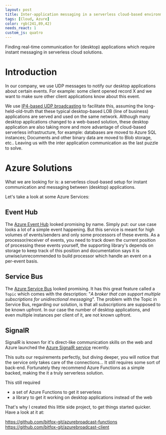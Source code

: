 ```yaml
---
layout: post
title: Inter-application messaging in a serverless cloud-based environment.
tags: [Cloud, Azure]
color: rgb(241,89,42)
needs_react: 1
custom_js: quatro
---
```


Finding real-time communication for (desktop) applications which require instant messaging in serverless cloud solutions. 
<!--more-->

# Introduction
In our company, we use UDP messages to notify our desktop applications about certain events. For example: some client opened record X and we want to make sure other client applications know about this event.

We use [IP4-based UDP broadcasting](https://en.wikipedia.org/wiki/Broadcast_address) to facilitate this, assuming the long-held-old-truth that these typical desktop-based LOB (line of business) applications are served and used on the same network. Although many desktop applications changed to a web-based solution, these desktop application are also taking more and more advantage of cloud-based serverless infrastructure, for example: databases are moved to Azure SQL instances; Documents and other binary data are moved to Blob storage, etc.. Leaving us with the inter application communication as the last puzzle to solve.

# Azure Solutions

What we are looking for is: a serverless cloud-based setup for instant communication and messaging between (desktop) applications.

Let's take a look at some Azure Services:

## Event Hub 

The [Azure Event Hub](https://azure.microsoft.com/en-us/services/event-hubs/) looked promising by name. Simply put: our use case looks a lot of a simple event happening. But this service is meant for high volumes of events/senders and only some processors of these events. As a processor/receiver of events, you need to track down the current position of processing these events yourself, the supporting library's depends on storage to keep track of this position and documentation says it is unwise/unrecommended to build processor which handle an event on a per-event basis.  

## Service Bus

The [Azure Service Bus](https://azure.microsoft.com/en-us/services/service-bus/) looked promising. It has this great feature called a `Topic` which comes with the description: "*A broker that can support multiple subscriptions for unidirectional messaging*". The problem with the Topic in Service Bus, regarding our solution, is that all subscriptions are supposed to be known upfront. In our case the number of desktop applications, and even multiple instances per client of it, are not known upfront.  

## SignalR

SignalR is known for it's direct-like communication skills on the web and Azure launched the [Azure SignalR service](https://azure.microsoft.com/en-us/services/signalr-service/) recently. 

This suits our requirements perfectly, but diving deeper, you will notice that the service only takes care of the connections... It still requires some sort of back-end. Fortunately they recommend Azure Functions as a simple backed, making the it a truly serverless solution.

This still required
- a set of Azure Functions to get it serverless
- a library to get it working on desktop applications instead of the web

That's why I created this little side project, to get things started quicker. 
Have a look at it at:

https://github.com/bitfox-git/azurebroadcast-functions
https://github.com/bitfox-git/azurebroadcast-client 

